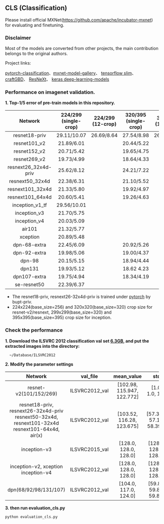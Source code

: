 ## CLS (Classification)

Please install official MXNet(https://github.com/apache/incubator-mxnet) for evaluating and finetuning.

### Disclaimer

Most of the models are converted from other projects, the main contribution belongs to the original authors.

Project links:

[pytorch-classification](https://github.com/soeaver/pytorch-classification)、[mxnet-model-gallery](https://github.com/dmlc/mxnet-model-gallery)、 [tensorflow slim](https://github.com/tensorflow/models/tree/master/slim)、 [craftGBD](https://github.com/craftGBD/craftGBD)、 [ResNeXt](https://github.com/facebookresearch/ResNeXt)、 [keras deep-learning-models](https://github.com/fchollet/deep-learning-models)

### Performance on imagenet validation.
**1. Top-1/5 error of pre-train models in this repository.**

 Network|224/299<br/>(single-crop)|224/299<br/>(12-crop)|320/395<br/>(single-crop)|320/395<br/>(12-crop)
 :---:|:---:|:---:|:---:|:---:
 resnet18-priv| 29.11/10.07 | 26.69/8.64 | 27.54/8.98 | 26.23/8.21
 resnet101_v2| 21.89/6.01  |            | 20.44/5.22 | 
 resnet152_v2| 20.71/5.42  |            | 19.65/4.75 | 
 resnet269_v2| 19.73/4.99  |            | 18.64/4.33 | 
 resnext26_32x4d-priv| 25.62/8.12  |            | 24.21/7.22 | 
 resnext50_32x4d| 22.38/6.31  |            | 21.10/5.52 | 
 resnext101_32x4d| 21.33/5.80  |            | 19.92/4.97 | 
 resnext101_64x4d| 20.60/5.41  |            | 19.26/4.63 | 
 inception_v1_tf| 29.56/10.01 |            |            |
 inception_v3| 21.70/5.75  |            |            |
 inception_v4| 20.03/5.09  |            |            |
 air101| 21.32/5.77 |           |           |
 xception| 20.89/5.48 |           |           |
 dpn-68-extra| 22.45/6.09 |        | 20.92/5.26 |        |
 dpn-92-extra| 19.98/5.06 |        | 19.00/4.37 |        |
 dpn-98| 20.15/5.15 |      | 18.94/4.44 |       |
 dpn131| 19.93/5.12	|      | 18.62	4.23 |       |
 dpn107-extra| 19.75/4.94	|        |18.34/4.19 |       |
 se-resnet50| 22.39/6.37 |         |           |       |


 - The resnet18-priv, resnext26-32x4d-priv is trained under [pytorch](https://github.com/soeaver/pytorch-classification) by bupt-priv.
 - 224x224(base_size=256) and 320x320(base_size=320) crop size for resnet-v2/resnext, 299x299(base_size=320) and 395x395(base_size=395) crop size for inception.

### Check the performance
**1. Download the ILSVRC 2012 classification val set [6.3GB](http://www.image-net.org/challenges/LSVRC/2012/nnoupb/ILSVRC2012_img_val.tar), and put the extracted images into the directory:**

      ~/Database/ILSVRC2012

**2. Modify the parameter settings**

 Network|val_file|mean_value|std
 :---:|:---:|:---:|:---:
 resnet-v2(101/152/269)| ILSVRC2012_val | [102.98, 115.947, 122.772] | [1.0, 1.0, 1.0]
 resnet18-priv, resnext26-32x4d-priv<br/>resnext50-32x4d, resnext101-32x4d<br/>resnext101-64x4d, air(x) | ILSVRC2012_val | [103.52, 116.28, 123.675] | [57.375, 57.12, 58.395]
 inception-v3 | ILSVRC2015_val | [128.0, 128.0, 128.0] | [128.0, 128.0, 128.0]
 inception-v2, xception<br/>inception-v4 | ILSVRC2012_val | [128.0, 128.0, 128.0] | [128.0, 128.0, 128.0]
 dpn(68/92/98/131/107)	| ILSVRC2012_val	| [104.0, 117.0, 124.0]	| [59.88, 59.88, 59.88]
 
**3. then run evaluation_cls.py**

    python evaluation_cls.py
